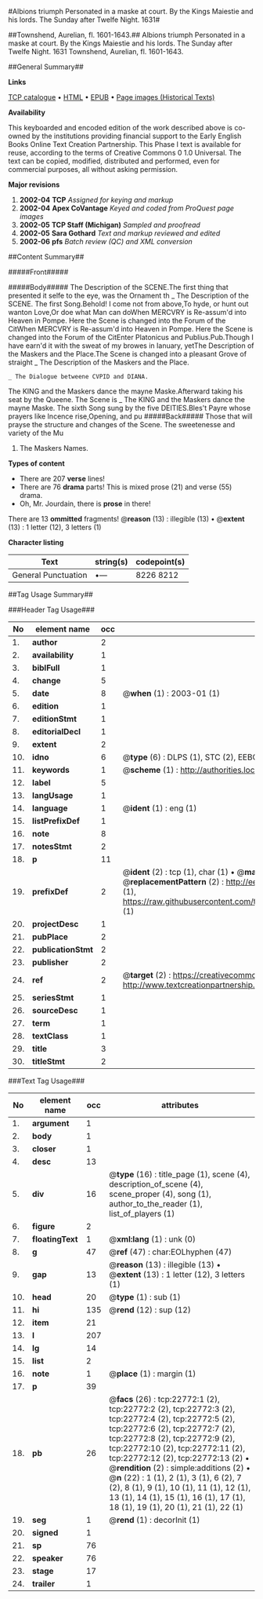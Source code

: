 #Albions triumph Personated in a maske at court. By the Kings Maiestie and his lords. The Sunday after Twelfe Night. 1631#

##Townshend, Aurelian, fl. 1601-1643.##
Albions triumph Personated in a maske at court. By the Kings Maiestie and his lords. The Sunday after Twelfe Night. 1631
Townshend, Aurelian, fl. 1601-1643.

##General Summary##

**Links**

[TCP catalogue](http://www.ota.ox.ac.uk/tcp/)  • 
[HTML](http://tei.it.ox.ac.uk/tcp/Texts-HTML/free/A13/A13846.html)  • 
[EPUB](http://tei.it.ox.ac.uk/tcp/Texts-EPUB/free/A13/A13846.epub) • 
[Page images (Historical Texts)](https://data.historicaltexts.jisc.ac.uk/view?pubId=eebo-99857100e&pageId=eebo-99857100e-22772-1)

**Availability**

This keyboarded and encoded edition of the
	       work described above is co-owned by the institutions
	       providing financial support to the Early English Books
	       Online Text Creation Partnership. This Phase I text is
	       available for reuse, according to the terms of Creative
	       Commons 0 1.0 Universal. The text can be copied,
	       modified, distributed and performed, even for
	       commercial purposes, all without asking permission.

**Major revisions**

1. __2002-04__ __TCP__ *Assigned for keying and markup*
1. __2002-04__ __Apex CoVantage__ *Keyed and coded from ProQuest page images*
1. __2002-05__ __TCP Staff (Michigan)__ *Sampled and proofread*
1. __2002-05__ __Sara Gothard__ *Text and markup reviewed and edited*
1. __2002-06__ __pfs__ *Batch review (QC) and XML conversion*

##Content Summary##

#####Front#####

#####Body#####
The Description of the SCENE.The first thing that presented it selfe to the eye, was the Ornament th
    _ The Description of the SCENE.
The first Song.Behold! I come not from above,To hyde, or hunt out wanton Love,Or doe what Man can doWhen MERCVRY is Re-assum'd into Heaven in Pompe. Here the Scene is changed into the Forum of the CitWhen MERCVRY is Re-assum'd into Heaven in Pompe. Here the Scene is changed into the Forum of the CitEnter Platonicus and Publius.Pub.Though I have earn'd it with the sweat of my browes in Ianuary, yetThe Description of the Maskers and the Place.The Scene is changed into a pleasant Grove of straight 
    _ The Description of the Maskers and the Place.

    _ The Dialogue betweene CVPID and DIANA.
The KING and the Maskers dance the mayne Maske.Afterward taking his seat by the Queene. The Scene is
    _ The KING and the Maskers dance the mayne Maske.
The sixth Song sung by the five DEITIES.Bles't Payre whose prayers like Incence rise,Opening, and pu
#####Back#####
Those that will prayse the structure and changes of the Scene. The sweetenesse and variety of the Mu
1. The Maskers Names.

**Types of content**

  * There are 207 **verse** lines!
  * There are 76 **drama** parts! This is mixed prose (21) and verse (55) drama.
  * Oh, Mr. Jourdain, there is **prose** in there!

There are 13 **ommitted** fragments! 
 @__reason__ (13) : illegible (13)  •  @__extent__ (13) : 1 letter (12), 3 letters (1)

**Character listing**


|Text|string(s)|codepoint(s)|
|---|---|---|
|General Punctuation|•—|8226 8212|

##Tag Usage Summary##

###Header Tag Usage###

|No|element name|occ|attributes|
|---|---|---|---|
|1.|__author__|2||
|2.|__availability__|1||
|3.|__biblFull__|1||
|4.|__change__|5||
|5.|__date__|8| @__when__ (1) : 2003-01 (1)|
|6.|__edition__|1||
|7.|__editionStmt__|1||
|8.|__editorialDecl__|1||
|9.|__extent__|2||
|10.|__idno__|6| @__type__ (6) : DLPS (1), STC (2), EEBO-CITATION (1), PROQUEST (1), VID (1)|
|11.|__keywords__|1| @__scheme__ (1) : http://authorities.loc.gov/ (1)|
|12.|__label__|5||
|13.|__langUsage__|1||
|14.|__language__|1| @__ident__ (1) : eng (1)|
|15.|__listPrefixDef__|1||
|16.|__note__|8||
|17.|__notesStmt__|2||
|18.|__p__|11||
|19.|__prefixDef__|2| @__ident__ (2) : tcp (1), char (1)  •  @__matchPattern__ (2) : ([0-9\-]+):([0-9IVX]+) (1), (.+) (1)  •  @__replacementPattern__ (2) : http://eebo.chadwyck.com/downloadtiff?vid=$1&page=$2 (1), https://raw.githubusercontent.com/textcreationpartnership/Texts/master/tcpchars.xml#$1 (1)|
|20.|__projectDesc__|1||
|21.|__pubPlace__|2||
|22.|__publicationStmt__|2||
|23.|__publisher__|2||
|24.|__ref__|2| @__target__ (2) : https://creativecommons.org/publicdomain/zero/1.0/ (1), http://www.textcreationpartnership.org/docs/. (1)|
|25.|__seriesStmt__|1||
|26.|__sourceDesc__|1||
|27.|__term__|1||
|28.|__textClass__|1||
|29.|__title__|3||
|30.|__titleStmt__|2||


###Text Tag Usage###

|No|element name|occ|attributes|
|---|---|---|---|
|1.|__argument__|1||
|2.|__body__|1||
|3.|__closer__|1||
|4.|__desc__|13||
|5.|__div__|16| @__type__ (16) : title_page (1), scene (4), description_of_scene (4), scene_proper (4), song (1), author_to_the_reader (1), list_of_players (1)|
|6.|__figure__|2||
|7.|__floatingText__|1| @__xml:lang__ (1) : unk (0)|
|8.|__g__|47| @__ref__ (47) : char:EOLhyphen (47)|
|9.|__gap__|13| @__reason__ (13) : illegible (13)  •  @__extent__ (13) : 1 letter (12), 3 letters (1)|
|10.|__head__|20| @__type__ (1) : sub (1)|
|11.|__hi__|135| @__rend__ (12) : sup (12)|
|12.|__item__|21||
|13.|__l__|207||
|14.|__lg__|14||
|15.|__list__|2||
|16.|__note__|1| @__place__ (1) : margin (1)|
|17.|__p__|39||
|18.|__pb__|26| @__facs__ (26) : tcp:22772:1 (2), tcp:22772:2 (2), tcp:22772:3 (2), tcp:22772:4 (2), tcp:22772:5 (2), tcp:22772:6 (2), tcp:22772:7 (2), tcp:22772:8 (2), tcp:22772:9 (2), tcp:22772:10 (2), tcp:22772:11 (2), tcp:22772:12 (2), tcp:22772:13 (2)  •  @__rendition__ (2) : simple:additions (2)  •  @__n__ (22) : 1 (1), 2 (1), 3 (1), 6 (2), 7 (2), 8 (1), 9 (1), 10 (1), 11 (1), 12 (1), 13 (1), 14 (1), 15 (1), 16 (1), 17 (1), 18 (1), 19 (1), 20 (1), 21 (1), 22 (1)|
|19.|__seg__|1| @__rend__ (1) : decorInit (1)|
|20.|__signed__|1||
|21.|__sp__|76||
|22.|__speaker__|76||
|23.|__stage__|17||
|24.|__trailer__|1||

